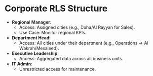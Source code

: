 # Corporate RLS Structure  
- **Regional Manager**:  
  - Access: Assigned cities (e.g., Doha/Al Rayyan for Sales).  
  - Use Case: Monitor regional KPIs.  
- **Department Head**:  
  - Access: All cities under their department (e.g., Operations → Al Wakrah/Mesaieed).  
- **Executive Leadership**:  
  - Access: Aggregated data across all business units.  
- **IT Admin**:  
  - Unrestricted access for maintenance.  